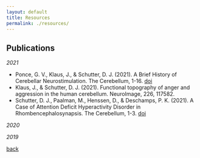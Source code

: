 ```yaml
---
layout: default
title: Resources
permalink: ./resources/
---
```


## Publications

_2021_
* Ponce, G. V., Klaus, J., & Schutter, D. J. (2021). A Brief History of Cerebellar Neurostimulation. The Cerebellum, 1-16. [doi](www.doi.org/10.1007/s12311-021-01310-2)
* Klaus, J., & Schutter, D. J. (2021). Functional topography of anger and aggression in the human cerebellum. NeuroImage, 226, 117582.
* Schutter, D. J., Paalman, M., Henssen, D., & Deschamps, P. K. (2021). A Case of Attention Deficit Hyperactivity Disorder in Rhombencephalosynapsis. The Cerebellum, 1-3. [doi](.)

_2020_

_2019_



[back](./)
